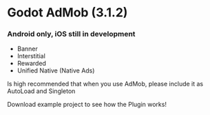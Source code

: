 # Godot AdMob (3.1.2)
### Android only, iOS still in development
- Banner 
- Interstitial
- Rewarded
- Unified Native (Native Ads)

Is high recommended that when you use AdMob, please include it as AutoLoad and Singleton

Download example project to see how the Plugin works!
